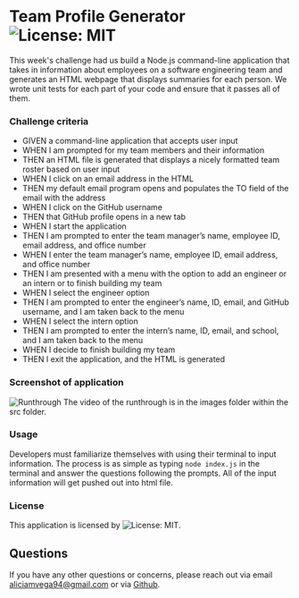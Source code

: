 # Team Profile Generator ![License: MIT](https://img.shields.io/badge/License-MIT-yellow.svg)

This week's challenge had us build a Node.js command-line application that takes in information about employees on a software engineering team and generates an HTML webpage that displays summaries for each person. We wrote unit tests for each part of your code and ensure that it passes all of them.

### Challenge criteria

* GIVEN a command-line application that accepts user input
* WHEN I am prompted for my team members and their information
* THEN an HTML file is generated that displays a nicely formatted team roster based on user input
* WHEN I click on an email address in the HTML
* THEN my default email program opens and populates the TO field of the email with the address
* WHEN I click on the GitHub username
* THEN that GitHub profile opens in a new tab
* WHEN I start the application
* THEN I am prompted to enter the team manager’s name, employee ID, email address, and office number
* WHEN I enter the team manager’s name, employee ID, email address, and office number
* THEN I am presented with a menu with the option to add an engineer or an intern or to finish building my team
* WHEN I select the engineer option
* THEN I am prompted to enter the engineer’s name, ID, email, and GitHub username, and I am taken back to the menu
* WHEN I select the intern option
* THEN I am prompted to enter the intern’s name, ID, email, and school, and I am taken back to the menu
* WHEN I decide to finish building my team
* THEN I exit the application, and the HTML is generated

### Screenshot of application
![Runthrough](./src/images/vega-runthrough.gif)
The video of the runthrough is in the images folder within the src folder.

### Usage
Developers must familiarize themselves with using their terminal to input information. The process is as simple as typing `node index.js` in the terminal and answer the questions following the prompts. All of the input information will get pushed out into html file.

### License
This application is licensed by ![License: MIT](https://img.shields.io/badge/License-MIT-yellow.svg).

## Questions
If you have any other questions or concerns, please reach out via email aliciamvega94@gmail.com or via <a href="https://github.com/aliciavega731"> Github</a>.